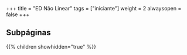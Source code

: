 +++
title = "ED Não Linear"
tags = ["iniciante"]
weight = 2
alwaysopen = false
+++

## Subpáginas

{{% children showhidden="true" %}}